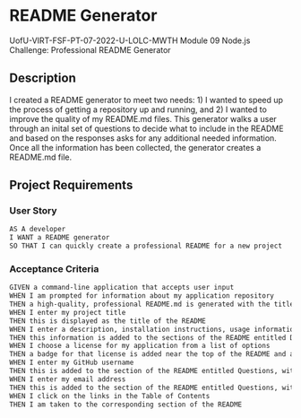 # README Generator
 UofU-VIRT-FSF-PT-07-2022-U-LOLC-MWTH Module 09 Node.js Challenge: Professional README Generator
 
## Description
I created a README generator to meet two needs: 1) I wanted to speed up the process of getting a repository up and running, and 2) I wanted to improve the quality of my README.md files. This generator walks a user through an inital set of questions to decide what to include in the README and based on the responses asks for any additional needed information. Once all the information has been collected, the generator creates a README.md file.
 
## Project Requirements

### User Story

```md
AS A developer
I WANT a README generator
SO THAT I can quickly create a professional README for a new project
```

### Acceptance Criteria

```md
GIVEN a command-line application that accepts user input
WHEN I am prompted for information about my application repository
THEN a high-quality, professional README.md is generated with the title of my project and sections entitled Description, Table of Contents, Installation, Usage, License, Contributing, Tests, and Questions
WHEN I enter my project title
THEN this is displayed as the title of the README
WHEN I enter a description, installation instructions, usage information, contribution guidelines, and test instructions
THEN this information is added to the sections of the README entitled Description, Installation, Usage, Contributing, and Tests
WHEN I choose a license for my application from a list of options
THEN a badge for that license is added near the top of the README and a notice is added to the section of the README entitled License that explains which license the application is covered under
WHEN I enter my GitHub username
THEN this is added to the section of the README entitled Questions, with a link to my GitHub profile
WHEN I enter my email address
THEN this is added to the section of the README entitled Questions, with instructions on how to reach me with additional questions
WHEN I click on the links in the Table of Contents
THEN I am taken to the corresponding section of the README
```

